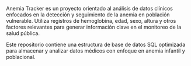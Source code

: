 Anemia Tracker es un proyecto orientado al análisis de datos clínicos enfocados en la detección y seguimiento de la anemia en población vulnerable. Utiliza registros de hemoglobina, edad, sexo, altura y otros factores relevantes para generar información clave en el monitoreo de la salud pública.

Este repositorio contiene una estructura de base de datos SQL optimizada para almacenar y analizar datos médicos con enfoque en anemia infantil y poblacional.
